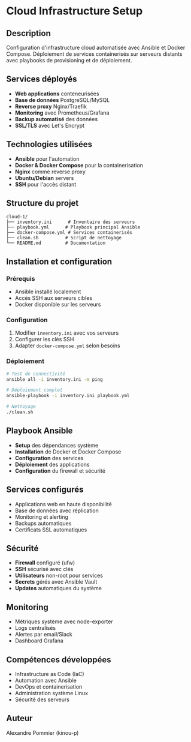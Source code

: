 # Cloud Infrastructure Setup

## Description
Configuration d'infrastructure cloud automatisée avec Ansible et Docker Compose. Déploiement de services containerisés sur serveurs distants avec playbooks de provisioning et de déploiement.

## Services déployés
- **Web applications** conteneurisées
- **Base de données** PostgreSQL/MySQL
- **Reverse proxy** Nginx/Traefik
- **Monitoring** avec Prometheus/Grafana
- **Backup automatisé** des données
- **SSL/TLS** avec Let's Encrypt

## Technologies utilisées
- **Ansible** pour l'automation
- **Docker & Docker Compose** pour la containerisation
- **Nginx** comme reverse proxy
- **Ubuntu/Debian** servers
- **SSH** pour l'accès distant

## Structure du projet
```
cloud-1/
├── inventory.ini      # Inventaire des serveurs
├── playbook.yml      # Playbook principal Ansible
├── docker-compose.yml # Services containerisés  
├── clean.sh          # Script de nettoyage
└── README.md         # Documentation
```

## Installation et configuration

### Prérequis
- Ansible installé localement
- Accès SSH aux serveurs cibles
- Docker disponible sur les serveurs

### Configuration
1. Modifier `inventory.ini` avec vos serveurs
2. Configurer les clés SSH
3. Adapter `docker-compose.yml` selon besoins

### Déploiement
```bash
# Test de connectivité
ansible all -i inventory.ini -m ping

# Déploiement complet
ansible-playbook -i inventory.ini playbook.yml

# Nettoyage
./clean.sh
```

## Playbook Ansible
- **Setup** des dépendances système
- **Installation** de Docker et Docker Compose
- **Configuration** des services
- **Déploiement** des applications
- **Configuration** du firewall et sécurité

## Services configurés
- Applications web en haute disponibilité
- Base de données avec réplication
- Monitoring et alerting
- Backups automatiques
- Certificats SSL automatiques

## Sécurité
- **Firewall** configuré (ufw)
- **SSH** sécurisé avec clés
- **Utilisateurs** non-root pour services
- **Secrets** gérés avec Ansible Vault
- **Updates** automatiques du système

## Monitoring
- Métriques système avec node-exporter
- Logs centralisés
- Alertes par email/Slack
- Dashboard Grafana

## Compétences développées
- Infrastructure as Code (IaC)
- Automation avec Ansible
- DevOps et containerisation
- Administration système Linux
- Sécurité des serveurs

## Auteur
Alexandre Pommier (kinou-p)